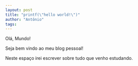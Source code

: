 ```yaml
---
layout: post
title: "printf(\"hello world!\")"
author: "Antônio"
tags: 
---
```


Olá, Mundo! 

Seja bem vindo ao meu blog pessoal!

Neste espaço irei escrever sobre tudo que venho estudando.